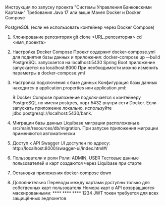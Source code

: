 
Инструкция по запуску проекта "Системы Управления Банковскими Картами"
Требования
Java 17 или выше
Maven
Docker и Docker Compose

PostgreSQL (если не использовать контейнер через Docker Compose)

1. Клонирование репозитория
   git clone <URL_репозитория>
   cd <имя_проекта>

2. Настройка Docker Compose
   Проект содержит docker-compose.yml для поднятия базы данных и приложения:
   docker-compose up --build
   PostgreSQL запускается на localhost:5430
   Spring Boot приложение запускается на localhost:8000
   При необходимости можно изменить параметры в docker-compose.yml

3. Настройка подключения к базе данных
   Конфигурация базы данных находится в application.properties или application.yml:
  
   В Docker Compose приложение подключается к контейнеру PostgreSQL по имени postgres, порт 5432 внутри сети Docker.
   Если запускать приложение локально, используйте jdbc:postgresql://localhost:5430/bank.

4. Миграции базы данных
   Liquibase миграции расположены в src/main/resources/db/migration.
   При запуске приложения миграции применяются автоматически

5. Доступ к API
   Swagger UI доступен по адресу: http://localhost:8000/swagger-ui/index.html#/

6. Пользователи и роли
   Роли: ADMIN, USER
   Тестовые данные пользователей и карт создаются через Liquibase при старте

7. Остановка приложения
   docker-compose down

8. Дополнительно
      Переводы между картами доступны только для собственных карт пользователя
      Номера карт в API возвращаются маскированными: **** **** **** 1234
      JWT токен требуется для всех защищённых эндпоинтов
